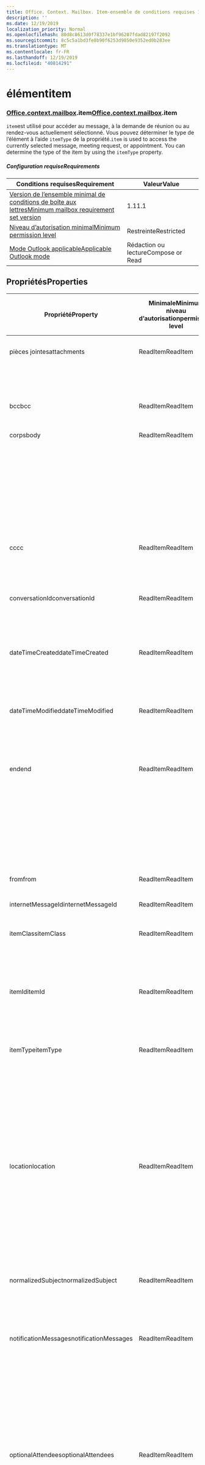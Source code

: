 ```yaml
---
title: Office. Context. Mailbox. Item-ensemble de conditions requises 1,4
description: ''
ms.date: 12/19/2019
localization_priority: Normal
ms.openlocfilehash: 80d8c8613d0f78337e1bf96207fdad82197f2092
ms.sourcegitcommit: 8c5c5a1bd3fe8b90f6253d9850e9352ed0b283ee
ms.translationtype: MT
ms.contentlocale: fr-FR
ms.lasthandoff: 12/19/2019
ms.locfileid: "40814291"
---
```

# <a name="item"></a><span data-ttu-id="8279c-102">élément</span><span class="sxs-lookup"><span data-stu-id="8279c-102">item</span></span>

### <a name="officeofficemdcontextofficecontextmdmailboxofficecontextmailboxmditem"></a><span data-ttu-id="8279c-103">[Office](office.md)[.context](office.context.md)[.mailbox](office.context.mailbox.md).item</span><span class="sxs-lookup"><span data-stu-id="8279c-103">[Office](office.md)[.context](office.context.md)[.mailbox](office.context.mailbox.md).item</span></span>

<span data-ttu-id="8279c-p101">`item`est utilisé pour accéder au message, à la demande de réunion ou au rendez-vous actuellement sélectionné. Vous pouvez déterminer le type de l’élément à l’aide `itemType` de la propriété.</span><span class="sxs-lookup"><span data-stu-id="8279c-p101">`item` is used to access the currently selected message, meeting request, or appointment. You can determine the type of the item by using the `itemType` property.</span></span>

##### <a name="requirements"></a><span data-ttu-id="8279c-106">Configuration requise</span><span class="sxs-lookup"><span data-stu-id="8279c-106">Requirements</span></span>

|<span data-ttu-id="8279c-107">Conditions requises</span><span class="sxs-lookup"><span data-stu-id="8279c-107">Requirement</span></span>|<span data-ttu-id="8279c-108">Valeur</span><span class="sxs-lookup"><span data-stu-id="8279c-108">Value</span></span>|
|---|---|
|[<span data-ttu-id="8279c-109">Version de l’ensemble minimal de conditions de boîte aux lettres</span><span class="sxs-lookup"><span data-stu-id="8279c-109">Minimum mailbox requirement set version</span></span>](../../requirement-sets/outlook-api-requirement-sets.md)|<span data-ttu-id="8279c-110">1.1</span><span class="sxs-lookup"><span data-stu-id="8279c-110">1.1</span></span>|
|[<span data-ttu-id="8279c-111">Niveau d’autorisation minimal</span><span class="sxs-lookup"><span data-stu-id="8279c-111">Minimum permission level</span></span>](/outlook/add-ins/understanding-outlook-add-in-permissions)|<span data-ttu-id="8279c-112">Restreinte</span><span class="sxs-lookup"><span data-stu-id="8279c-112">Restricted</span></span>|
|[<span data-ttu-id="8279c-113">Mode Outlook applicable</span><span class="sxs-lookup"><span data-stu-id="8279c-113">Applicable Outlook mode</span></span>](/outlook/add-ins/#extension-points)|<span data-ttu-id="8279c-114">Rédaction ou lecture</span><span class="sxs-lookup"><span data-stu-id="8279c-114">Compose or Read</span></span>|

## <a name="properties"></a><span data-ttu-id="8279c-115">Propriétés</span><span class="sxs-lookup"><span data-stu-id="8279c-115">Properties</span></span>

| <span data-ttu-id="8279c-116">Propriété</span><span class="sxs-lookup"><span data-stu-id="8279c-116">Property</span></span> | <span data-ttu-id="8279c-117">Minimale</span><span class="sxs-lookup"><span data-stu-id="8279c-117">Minimum</span></span><br><span data-ttu-id="8279c-118">niveau d’autorisation</span><span class="sxs-lookup"><span data-stu-id="8279c-118">permission level</span></span> | <span data-ttu-id="8279c-119">Détails par mode</span><span class="sxs-lookup"><span data-stu-id="8279c-119">Details by mode</span></span> | <span data-ttu-id="8279c-120">Type de retour</span><span class="sxs-lookup"><span data-stu-id="8279c-120">Return type</span></span> | <span data-ttu-id="8279c-121">Minimale</span><span class="sxs-lookup"><span data-stu-id="8279c-121">Minimum</span></span><br><span data-ttu-id="8279c-122">ensemble de conditions requises</span><span class="sxs-lookup"><span data-stu-id="8279c-122">requirement set</span></span> |
|---|---|---|---|:---:|
| <span data-ttu-id="8279c-123">pièces jointes</span><span class="sxs-lookup"><span data-stu-id="8279c-123">attachments</span></span> | <span data-ttu-id="8279c-124">ReadItem</span><span class="sxs-lookup"><span data-stu-id="8279c-124">ReadItem</span></span> | [<span data-ttu-id="8279c-125">Participant à un rendez-vous</span><span class="sxs-lookup"><span data-stu-id="8279c-125">Appointment Attendee</span></span>](/javascript/api/outlook/office.appointmentread?view=outlook-js-1.4#attachments) | <span data-ttu-id="8279c-126">Array.<[AttachmentDetails](/javascript/api/outlook/office.attachmentdetails)></span><span class="sxs-lookup"><span data-stu-id="8279c-126">Array.<[AttachmentDetails](/javascript/api/outlook/office.attachmentdetails)></span></span> | [<span data-ttu-id="8279c-127">1.1</span><span class="sxs-lookup"><span data-stu-id="8279c-127">1.1</span></span>](../requirement-set-1.1/outlook-requirement-set-1.1.md) |
| | | [<span data-ttu-id="8279c-128">Lecture de message</span><span class="sxs-lookup"><span data-stu-id="8279c-128">Message Read</span></span>](/javascript/api/outlook/office.messageread?view=outlook-js-1.4#attachments) | <span data-ttu-id="8279c-129">Array.<[AttachmentDetails](/javascript/api/outlook/office.attachmentdetails)></span><span class="sxs-lookup"><span data-stu-id="8279c-129">Array.<[AttachmentDetails](/javascript/api/outlook/office.attachmentdetails)></span></span> | [<span data-ttu-id="8279c-130">1.1</span><span class="sxs-lookup"><span data-stu-id="8279c-130">1.1</span></span>](../requirement-set-1.1/outlook-requirement-set-1.1.md) |
| <span data-ttu-id="8279c-131">bcc</span><span class="sxs-lookup"><span data-stu-id="8279c-131">bcc</span></span> | <span data-ttu-id="8279c-132">ReadItem</span><span class="sxs-lookup"><span data-stu-id="8279c-132">ReadItem</span></span> | [<span data-ttu-id="8279c-133">Composition de message</span><span class="sxs-lookup"><span data-stu-id="8279c-133">Message Compose</span></span>](/javascript/api/outlook/office.messagecompose?view=outlook-js-1.4#bcc) | [<span data-ttu-id="8279c-134">Destinataires</span><span class="sxs-lookup"><span data-stu-id="8279c-134">Recipients</span></span>](/javascript/api/outlook/office.recipients) | [<span data-ttu-id="8279c-135">1.1</span><span class="sxs-lookup"><span data-stu-id="8279c-135">1.1</span></span>](../requirement-set-1.1/outlook-requirement-set-1.1.md) |
| <span data-ttu-id="8279c-136">corps</span><span class="sxs-lookup"><span data-stu-id="8279c-136">body</span></span> | <span data-ttu-id="8279c-137">ReadItem</span><span class="sxs-lookup"><span data-stu-id="8279c-137">ReadItem</span></span> | [<span data-ttu-id="8279c-138">Organisateur de rendez-vous</span><span class="sxs-lookup"><span data-stu-id="8279c-138">Appointment Organizer</span></span>](/javascript/api/outlook/office.appointmentcompose?view=outlook-js-1.4#body) | [<span data-ttu-id="8279c-139">Body</span><span class="sxs-lookup"><span data-stu-id="8279c-139">Body</span></span>](/javascript/api/outlook/office.body) | [<span data-ttu-id="8279c-140">1.1</span><span class="sxs-lookup"><span data-stu-id="8279c-140">1.1</span></span>](../requirement-set-1.1/outlook-requirement-set-1.1.md) |
| | | [<span data-ttu-id="8279c-141">Participant à un rendez-vous</span><span class="sxs-lookup"><span data-stu-id="8279c-141">Appointment Attendee</span></span>](/javascript/api/outlook/office.appointmentread?view=outlook-js-1.4#body) | [<span data-ttu-id="8279c-142">Body</span><span class="sxs-lookup"><span data-stu-id="8279c-142">Body</span></span>](/javascript/api/outlook/office.body) | [<span data-ttu-id="8279c-143">1.1</span><span class="sxs-lookup"><span data-stu-id="8279c-143">1.1</span></span>](../requirement-set-1.1/outlook-requirement-set-1.1.md) |
| | | [<span data-ttu-id="8279c-144">Composition de message</span><span class="sxs-lookup"><span data-stu-id="8279c-144">Message Compose</span></span>](/javascript/api/outlook/office.messagecompose?view=outlook-js-1.4#body) | [<span data-ttu-id="8279c-145">Body</span><span class="sxs-lookup"><span data-stu-id="8279c-145">Body</span></span>](/javascript/api/outlook/office.body) | [<span data-ttu-id="8279c-146">1.1</span><span class="sxs-lookup"><span data-stu-id="8279c-146">1.1</span></span>](../requirement-set-1.1/outlook-requirement-set-1.1.md) |
| | | [<span data-ttu-id="8279c-147">Lecture de message</span><span class="sxs-lookup"><span data-stu-id="8279c-147">Message Read</span></span>](/javascript/api/outlook/office.messageread?view=outlook-js-1.4#body) | [<span data-ttu-id="8279c-148">Body</span><span class="sxs-lookup"><span data-stu-id="8279c-148">Body</span></span>](/javascript/api/outlook/office.body) | [<span data-ttu-id="8279c-149">1.1</span><span class="sxs-lookup"><span data-stu-id="8279c-149">1.1</span></span>](../requirement-set-1.1/outlook-requirement-set-1.1.md) |
| <span data-ttu-id="8279c-150">cc</span><span class="sxs-lookup"><span data-stu-id="8279c-150">cc</span></span> | <span data-ttu-id="8279c-151">ReadItem</span><span class="sxs-lookup"><span data-stu-id="8279c-151">ReadItem</span></span> | [<span data-ttu-id="8279c-152">Composition de message</span><span class="sxs-lookup"><span data-stu-id="8279c-152">Message Compose</span></span>](/javascript/api/outlook/office.messagecompose?view=outlook-js-1.4#cc) | [<span data-ttu-id="8279c-153">Destinataires</span><span class="sxs-lookup"><span data-stu-id="8279c-153">Recipients</span></span>](/javascript/api/outlook/office.recipients) | [<span data-ttu-id="8279c-154">1.1</span><span class="sxs-lookup"><span data-stu-id="8279c-154">1.1</span></span>](../requirement-set-1.1/outlook-requirement-set-1.1.md) |
| | | [<span data-ttu-id="8279c-155">Lecture de message</span><span class="sxs-lookup"><span data-stu-id="8279c-155">Message Read</span></span>](/javascript/api/outlook/office.messageread?view=outlook-js-1.4#cc) | <span data-ttu-id="8279c-156">Tableau. <[EmailAddressDetails](/javascript/api/outlook/office.emailaddressdetails)></span><span class="sxs-lookup"><span data-stu-id="8279c-156">Array.<[EmailAddressDetails](/javascript/api/outlook/office.emailaddressdetails)></span></span> | [<span data-ttu-id="8279c-157">1.1</span><span class="sxs-lookup"><span data-stu-id="8279c-157">1.1</span></span>](../requirement-set-1.1/outlook-requirement-set-1.1.md) |
| <span data-ttu-id="8279c-158">conversationId</span><span class="sxs-lookup"><span data-stu-id="8279c-158">conversationId</span></span> | <span data-ttu-id="8279c-159">ReadItem</span><span class="sxs-lookup"><span data-stu-id="8279c-159">ReadItem</span></span> | [<span data-ttu-id="8279c-160">Composition de message</span><span class="sxs-lookup"><span data-stu-id="8279c-160">Message Compose</span></span>](/javascript/api/outlook/office.messagecompose?view=outlook-js-1.4#conversationid) | <span data-ttu-id="8279c-161">String</span><span class="sxs-lookup"><span data-stu-id="8279c-161">String</span></span> | [<span data-ttu-id="8279c-162">1.1</span><span class="sxs-lookup"><span data-stu-id="8279c-162">1.1</span></span>](../requirement-set-1.1/outlook-requirement-set-1.1.md) |
| | | [<span data-ttu-id="8279c-163">Lecture de message</span><span class="sxs-lookup"><span data-stu-id="8279c-163">Message Read</span></span>](/javascript/api/outlook/office.messageread?view=outlook-js-1.4#conversationid) | <span data-ttu-id="8279c-164">String</span><span class="sxs-lookup"><span data-stu-id="8279c-164">String</span></span> | [<span data-ttu-id="8279c-165">1.1</span><span class="sxs-lookup"><span data-stu-id="8279c-165">1.1</span></span>](../requirement-set-1.1/outlook-requirement-set-1.1.md) |
| <span data-ttu-id="8279c-166">dateTimeCreated</span><span class="sxs-lookup"><span data-stu-id="8279c-166">dateTimeCreated</span></span> | <span data-ttu-id="8279c-167">ReadItem</span><span class="sxs-lookup"><span data-stu-id="8279c-167">ReadItem</span></span> | [<span data-ttu-id="8279c-168">Participant à un rendez-vous</span><span class="sxs-lookup"><span data-stu-id="8279c-168">Appointment Attendee</span></span>](/javascript/api/outlook/office.appointmentread?view=outlook-js-1.4#datetimecreated) | <span data-ttu-id="8279c-169">Date</span><span class="sxs-lookup"><span data-stu-id="8279c-169">Date</span></span> | [<span data-ttu-id="8279c-170">1.1</span><span class="sxs-lookup"><span data-stu-id="8279c-170">1.1</span></span>](../requirement-set-1.1/outlook-requirement-set-1.1.md) |
| | | [<span data-ttu-id="8279c-171">Lecture de message</span><span class="sxs-lookup"><span data-stu-id="8279c-171">Message Read</span></span>](/javascript/api/outlook/office.messageread?view=outlook-js-1.4#datetimecreated) | <span data-ttu-id="8279c-172">Date</span><span class="sxs-lookup"><span data-stu-id="8279c-172">Date</span></span> | [<span data-ttu-id="8279c-173">1.1</span><span class="sxs-lookup"><span data-stu-id="8279c-173">1.1</span></span>](../requirement-set-1.1/outlook-requirement-set-1.1.md) |
| <span data-ttu-id="8279c-174">dateTimeModified</span><span class="sxs-lookup"><span data-stu-id="8279c-174">dateTimeModified</span></span> | <span data-ttu-id="8279c-175">ReadItem</span><span class="sxs-lookup"><span data-stu-id="8279c-175">ReadItem</span></span> | [<span data-ttu-id="8279c-176">Participant à un rendez-vous</span><span class="sxs-lookup"><span data-stu-id="8279c-176">Appointment Attendee</span></span>](/javascript/api/outlook/office.appointmentread?view=outlook-js-1.4#datetimemodified) | <span data-ttu-id="8279c-177">Date</span><span class="sxs-lookup"><span data-stu-id="8279c-177">Date</span></span> | [<span data-ttu-id="8279c-178">1.1</span><span class="sxs-lookup"><span data-stu-id="8279c-178">1.1</span></span>](../requirement-set-1.1/outlook-requirement-set-1.1.md) |
| | | [<span data-ttu-id="8279c-179">Lecture de message</span><span class="sxs-lookup"><span data-stu-id="8279c-179">Message Read</span></span>](/javascript/api/outlook/office.messageread?view=outlook-js-1.4#datetimemodified) | <span data-ttu-id="8279c-180">Date</span><span class="sxs-lookup"><span data-stu-id="8279c-180">Date</span></span> | [<span data-ttu-id="8279c-181">1.1</span><span class="sxs-lookup"><span data-stu-id="8279c-181">1.1</span></span>](../requirement-set-1.1/outlook-requirement-set-1.1.md) |
| <span data-ttu-id="8279c-182">end</span><span class="sxs-lookup"><span data-stu-id="8279c-182">end</span></span> | <span data-ttu-id="8279c-183">ReadItem</span><span class="sxs-lookup"><span data-stu-id="8279c-183">ReadItem</span></span> | [<span data-ttu-id="8279c-184">Organisateur de rendez-vous</span><span class="sxs-lookup"><span data-stu-id="8279c-184">Appointment Organizer</span></span>](/javascript/api/outlook/office.appointmentcompose?view=outlook-js-1.4#end) | [<span data-ttu-id="8279c-185">Time</span><span class="sxs-lookup"><span data-stu-id="8279c-185">Time</span></span>](/javascript/api/outlook/office.time) | [<span data-ttu-id="8279c-186">1.1</span><span class="sxs-lookup"><span data-stu-id="8279c-186">1.1</span></span>](../requirement-set-1.1/outlook-requirement-set-1.1.md) |
| | | [<span data-ttu-id="8279c-187">Participant à un rendez-vous</span><span class="sxs-lookup"><span data-stu-id="8279c-187">Appointment Attendee</span></span>](/javascript/api/outlook/office.appointmentread?view=outlook-js-1.4#end) | <span data-ttu-id="8279c-188">Date</span><span class="sxs-lookup"><span data-stu-id="8279c-188">Date</span></span> | [<span data-ttu-id="8279c-189">1.1</span><span class="sxs-lookup"><span data-stu-id="8279c-189">1.1</span></span>](../requirement-set-1.1/outlook-requirement-set-1.1.md) |
| | | [<span data-ttu-id="8279c-190">Lecture de message</span><span class="sxs-lookup"><span data-stu-id="8279c-190">Message Read</span></span>](/javascript/api/outlook/office.messageread?view=outlook-js-1.4#end)<br><span data-ttu-id="8279c-191">(Demande de réunion)</span><span class="sxs-lookup"><span data-stu-id="8279c-191">(Meeting Request)</span></span> | <span data-ttu-id="8279c-192">Date</span><span class="sxs-lookup"><span data-stu-id="8279c-192">Date</span></span> | [<span data-ttu-id="8279c-193">1.1</span><span class="sxs-lookup"><span data-stu-id="8279c-193">1.1</span></span>](../requirement-set-1.1/outlook-requirement-set-1.1.md) |
| <span data-ttu-id="8279c-194">from</span><span class="sxs-lookup"><span data-stu-id="8279c-194">from</span></span> | <span data-ttu-id="8279c-195">ReadItem</span><span class="sxs-lookup"><span data-stu-id="8279c-195">ReadItem</span></span> | [<span data-ttu-id="8279c-196">Lecture de message</span><span class="sxs-lookup"><span data-stu-id="8279c-196">Message Read</span></span>](/javascript/api/outlook/office.messageread?view=outlook-js-1.4#from) | [<span data-ttu-id="8279c-197">EmailAddressDetails</span><span class="sxs-lookup"><span data-stu-id="8279c-197">EmailAddressDetails</span></span>](/javascript/api/outlook/office.emailaddressdetails) | [<span data-ttu-id="8279c-198">1.1</span><span class="sxs-lookup"><span data-stu-id="8279c-198">1.1</span></span>](../requirement-set-1.1/outlook-requirement-set-1.1.md) |
| <span data-ttu-id="8279c-199">internetMessageId</span><span class="sxs-lookup"><span data-stu-id="8279c-199">internetMessageId</span></span> | <span data-ttu-id="8279c-200">ReadItem</span><span class="sxs-lookup"><span data-stu-id="8279c-200">ReadItem</span></span> | [<span data-ttu-id="8279c-201">Lecture de message</span><span class="sxs-lookup"><span data-stu-id="8279c-201">Message Read</span></span>](/javascript/api/outlook/office.messageread?view=outlook-js-1.4#internetmessageid) | <span data-ttu-id="8279c-202">String</span><span class="sxs-lookup"><span data-stu-id="8279c-202">String</span></span> | [<span data-ttu-id="8279c-203">1.1</span><span class="sxs-lookup"><span data-stu-id="8279c-203">1.1</span></span>](../requirement-set-1.1/outlook-requirement-set-1.1.md) |
| <span data-ttu-id="8279c-204">itemClass</span><span class="sxs-lookup"><span data-stu-id="8279c-204">itemClass</span></span> | <span data-ttu-id="8279c-205">ReadItem</span><span class="sxs-lookup"><span data-stu-id="8279c-205">ReadItem</span></span> | [<span data-ttu-id="8279c-206">Participant à un rendez-vous</span><span class="sxs-lookup"><span data-stu-id="8279c-206">Appointment Attendee</span></span>](/javascript/api/outlook/office.appointmentread?view=outlook-js-1.4#itemclass) | <span data-ttu-id="8279c-207">String</span><span class="sxs-lookup"><span data-stu-id="8279c-207">String</span></span> | [<span data-ttu-id="8279c-208">1.1</span><span class="sxs-lookup"><span data-stu-id="8279c-208">1.1</span></span>](../requirement-set-1.1/outlook-requirement-set-1.1.md) |
| | | [<span data-ttu-id="8279c-209">Lecture de message</span><span class="sxs-lookup"><span data-stu-id="8279c-209">Message Read</span></span>](/javascript/api/outlook/office.messageread?view=outlook-js-1.4#itemclass) | <span data-ttu-id="8279c-210">String</span><span class="sxs-lookup"><span data-stu-id="8279c-210">String</span></span> | [<span data-ttu-id="8279c-211">1.1</span><span class="sxs-lookup"><span data-stu-id="8279c-211">1.1</span></span>](../requirement-set-1.1/outlook-requirement-set-1.1.md) |
| <span data-ttu-id="8279c-212">itemId</span><span class="sxs-lookup"><span data-stu-id="8279c-212">itemId</span></span> | <span data-ttu-id="8279c-213">ReadItem</span><span class="sxs-lookup"><span data-stu-id="8279c-213">ReadItem</span></span> | [<span data-ttu-id="8279c-214">Participant à un rendez-vous</span><span class="sxs-lookup"><span data-stu-id="8279c-214">Appointment Attendee</span></span>](/javascript/api/outlook/office.appointmentread?view=outlook-js-1.4#itemid) | <span data-ttu-id="8279c-215">String</span><span class="sxs-lookup"><span data-stu-id="8279c-215">String</span></span> | [<span data-ttu-id="8279c-216">1.1</span><span class="sxs-lookup"><span data-stu-id="8279c-216">1.1</span></span>](../requirement-set-1.1/outlook-requirement-set-1.1.md) |
| | | [<span data-ttu-id="8279c-217">Lecture de message</span><span class="sxs-lookup"><span data-stu-id="8279c-217">Message Read</span></span>](/javascript/api/outlook/office.messageread?view=outlook-js-1.4#itemid) | <span data-ttu-id="8279c-218">String</span><span class="sxs-lookup"><span data-stu-id="8279c-218">String</span></span> | [<span data-ttu-id="8279c-219">1.1</span><span class="sxs-lookup"><span data-stu-id="8279c-219">1.1</span></span>](../requirement-set-1.1/outlook-requirement-set-1.1.md) |
| <span data-ttu-id="8279c-220">itemType</span><span class="sxs-lookup"><span data-stu-id="8279c-220">itemType</span></span> | <span data-ttu-id="8279c-221">ReadItem</span><span class="sxs-lookup"><span data-stu-id="8279c-221">ReadItem</span></span> | [<span data-ttu-id="8279c-222">Organisateur de rendez-vous</span><span class="sxs-lookup"><span data-stu-id="8279c-222">Appointment Organizer</span></span>](/javascript/api/outlook/office.appointmentcompose?view=outlook-js-1.4#itemtype) | [<span data-ttu-id="8279c-223">MailboxEnums. ItemType</span><span class="sxs-lookup"><span data-stu-id="8279c-223">MailboxEnums.ItemType</span></span>](/javascript/api/outlook/office.mailboxenums.itemtype) | [<span data-ttu-id="8279c-224">1.1</span><span class="sxs-lookup"><span data-stu-id="8279c-224">1.1</span></span>](../requirement-set-1.1/outlook-requirement-set-1.1.md) |
| | | [<span data-ttu-id="8279c-225">Participant à un rendez-vous</span><span class="sxs-lookup"><span data-stu-id="8279c-225">Appointment Attendee</span></span>](/javascript/api/outlook/office.appointmentread?view=outlook-js-1.4#itemtype) | [<span data-ttu-id="8279c-226">MailboxEnums. ItemType</span><span class="sxs-lookup"><span data-stu-id="8279c-226">MailboxEnums.ItemType</span></span>](/javascript/api/outlook/office.mailboxenums.itemtype) | [<span data-ttu-id="8279c-227">1.1</span><span class="sxs-lookup"><span data-stu-id="8279c-227">1.1</span></span>](../requirement-set-1.1/outlook-requirement-set-1.1.md) |
| | | [<span data-ttu-id="8279c-228">Composition de message</span><span class="sxs-lookup"><span data-stu-id="8279c-228">Message Compose</span></span>](/javascript/api/outlook/office.messagecompose?view=outlook-js-1.4#itemtype) | [<span data-ttu-id="8279c-229">MailboxEnums. ItemType</span><span class="sxs-lookup"><span data-stu-id="8279c-229">MailboxEnums.ItemType</span></span>](/javascript/api/outlook/office.mailboxenums.itemtype) | [<span data-ttu-id="8279c-230">1.1</span><span class="sxs-lookup"><span data-stu-id="8279c-230">1.1</span></span>](../requirement-set-1.1/outlook-requirement-set-1.1.md) |
| | | [<span data-ttu-id="8279c-231">Lecture de message</span><span class="sxs-lookup"><span data-stu-id="8279c-231">Message Read</span></span>](/javascript/api/outlook/office.messageread?view=outlook-js-1.4#itemtype) | [<span data-ttu-id="8279c-232">MailboxEnums. ItemType</span><span class="sxs-lookup"><span data-stu-id="8279c-232">MailboxEnums.ItemType</span></span>](/javascript/api/outlook/office.mailboxenums.itemtype) | [<span data-ttu-id="8279c-233">1.1</span><span class="sxs-lookup"><span data-stu-id="8279c-233">1.1</span></span>](../requirement-set-1.1/outlook-requirement-set-1.1.md) |
| <span data-ttu-id="8279c-234">location</span><span class="sxs-lookup"><span data-stu-id="8279c-234">location</span></span> | <span data-ttu-id="8279c-235">ReadItem</span><span class="sxs-lookup"><span data-stu-id="8279c-235">ReadItem</span></span> | [<span data-ttu-id="8279c-236">Organisateur de rendez-vous</span><span class="sxs-lookup"><span data-stu-id="8279c-236">Appointment Organizer</span></span>](/javascript/api/outlook/office.appointmentcompose?view=outlook-js-1.4#location) | [<span data-ttu-id="8279c-237">Location</span><span class="sxs-lookup"><span data-stu-id="8279c-237">Location</span></span>](/javascript/api/outlook/office.location) | [<span data-ttu-id="8279c-238">1.1</span><span class="sxs-lookup"><span data-stu-id="8279c-238">1.1</span></span>](../requirement-set-1.1/outlook-requirement-set-1.1.md) |
| | | [<span data-ttu-id="8279c-239">Participant à un rendez-vous</span><span class="sxs-lookup"><span data-stu-id="8279c-239">Appointment Attendee</span></span>](/javascript/api/outlook/office.appointmentread?view=outlook-js-1.4#location) | <span data-ttu-id="8279c-240">String</span><span class="sxs-lookup"><span data-stu-id="8279c-240">String</span></span> | [<span data-ttu-id="8279c-241">1.1</span><span class="sxs-lookup"><span data-stu-id="8279c-241">1.1</span></span>](../requirement-set-1.1/outlook-requirement-set-1.1.md) |
| | | [<span data-ttu-id="8279c-242">Lecture de message</span><span class="sxs-lookup"><span data-stu-id="8279c-242">Message Read</span></span>](/javascript/api/outlook/office.messageread?view=outlook-js-1.4#location)<br><span data-ttu-id="8279c-243">(Demande de réunion)</span><span class="sxs-lookup"><span data-stu-id="8279c-243">(Meeting Request)</span></span> | <span data-ttu-id="8279c-244">String</span><span class="sxs-lookup"><span data-stu-id="8279c-244">String</span></span> | [<span data-ttu-id="8279c-245">1.1</span><span class="sxs-lookup"><span data-stu-id="8279c-245">1.1</span></span>](../requirement-set-1.1/outlook-requirement-set-1.1.md) |
| <span data-ttu-id="8279c-246">normalizedSubject</span><span class="sxs-lookup"><span data-stu-id="8279c-246">normalizedSubject</span></span> | <span data-ttu-id="8279c-247">ReadItem</span><span class="sxs-lookup"><span data-stu-id="8279c-247">ReadItem</span></span> | [<span data-ttu-id="8279c-248">Participant à un rendez-vous</span><span class="sxs-lookup"><span data-stu-id="8279c-248">Appointment Attendee</span></span>](/javascript/api/outlook/office.appointmentread?view=outlook-js-1.4#normalizedsubject) | <span data-ttu-id="8279c-249">String</span><span class="sxs-lookup"><span data-stu-id="8279c-249">String</span></span> | [<span data-ttu-id="8279c-250">1.1</span><span class="sxs-lookup"><span data-stu-id="8279c-250">1.1</span></span>](../requirement-set-1.1/outlook-requirement-set-1.1.md) |
| | | [<span data-ttu-id="8279c-251">Lecture de message</span><span class="sxs-lookup"><span data-stu-id="8279c-251">Message Read</span></span>](/javascript/api/outlook/office.messageread?view=outlook-js-1.4#normalizedsubject) | <span data-ttu-id="8279c-252">String</span><span class="sxs-lookup"><span data-stu-id="8279c-252">String</span></span> | [<span data-ttu-id="8279c-253">1.1</span><span class="sxs-lookup"><span data-stu-id="8279c-253">1.1</span></span>](../requirement-set-1.1/outlook-requirement-set-1.1.md) |
| <span data-ttu-id="8279c-254">notificationMessages</span><span class="sxs-lookup"><span data-stu-id="8279c-254">notificationMessages</span></span> | <span data-ttu-id="8279c-255">ReadItem</span><span class="sxs-lookup"><span data-stu-id="8279c-255">ReadItem</span></span> | [<span data-ttu-id="8279c-256">Organisateur de rendez-vous</span><span class="sxs-lookup"><span data-stu-id="8279c-256">Appointment Organizer</span></span>](/javascript/api/outlook/office.appointmentcompose?view=outlook-js-1.4#notificationmessages) | [<span data-ttu-id="8279c-257">NotificationMessages</span><span class="sxs-lookup"><span data-stu-id="8279c-257">NotificationMessages</span></span>](/javascript/api/outlook/office.notificationmessages) | [<span data-ttu-id="8279c-258">1.3</span><span class="sxs-lookup"><span data-stu-id="8279c-258">1.3</span></span>](../requirement-set-1.3/outlook-requirement-set-1.3.md) |
| | | [<span data-ttu-id="8279c-259">Participant à un rendez-vous</span><span class="sxs-lookup"><span data-stu-id="8279c-259">Appointment Attendee</span></span>](/javascript/api/outlook/office.appointmentread?view=outlook-js-1.4#notificationmessages) | [<span data-ttu-id="8279c-260">NotificationMessages</span><span class="sxs-lookup"><span data-stu-id="8279c-260">NotificationMessages</span></span>](/javascript/api/outlook/office.notificationmessages) | [<span data-ttu-id="8279c-261">1.3</span><span class="sxs-lookup"><span data-stu-id="8279c-261">1.3</span></span>](../requirement-set-1.3/outlook-requirement-set-1.3.md) |
| | | [<span data-ttu-id="8279c-262">Composition de message</span><span class="sxs-lookup"><span data-stu-id="8279c-262">Message Compose</span></span>](/javascript/api/outlook/office.messagecompose?view=outlook-js-1.4#notificationmessages) | [<span data-ttu-id="8279c-263">NotificationMessages</span><span class="sxs-lookup"><span data-stu-id="8279c-263">NotificationMessages</span></span>](/javascript/api/outlook/office.notificationmessages) | [<span data-ttu-id="8279c-264">1.3</span><span class="sxs-lookup"><span data-stu-id="8279c-264">1.3</span></span>](../requirement-set-1.3/outlook-requirement-set-1.3.md) |
| | | [<span data-ttu-id="8279c-265">Lecture de message</span><span class="sxs-lookup"><span data-stu-id="8279c-265">Message Read</span></span>](/javascript/api/outlook/office.messageread?view=outlook-js-1.4#notificationmessages) | [<span data-ttu-id="8279c-266">NotificationMessages</span><span class="sxs-lookup"><span data-stu-id="8279c-266">NotificationMessages</span></span>](/javascript/api/outlook/office.notificationmessages) | [<span data-ttu-id="8279c-267">1.3</span><span class="sxs-lookup"><span data-stu-id="8279c-267">1.3</span></span>](../requirement-set-1.3/outlook-requirement-set-1.3.md) |
| <span data-ttu-id="8279c-268">optionalAttendees</span><span class="sxs-lookup"><span data-stu-id="8279c-268">optionalAttendees</span></span> | <span data-ttu-id="8279c-269">ReadItem</span><span class="sxs-lookup"><span data-stu-id="8279c-269">ReadItem</span></span> | [<span data-ttu-id="8279c-270">Organisateur de rendez-vous</span><span class="sxs-lookup"><span data-stu-id="8279c-270">Appointment Organizer</span></span>](/javascript/api/outlook/office.appointmentcompose?view=outlook-js-1.4#optionalattendees) | [<span data-ttu-id="8279c-271">Destinataires</span><span class="sxs-lookup"><span data-stu-id="8279c-271">Recipients</span></span>](/javascript/api/outlook/office.recipients) | [<span data-ttu-id="8279c-272">1.1</span><span class="sxs-lookup"><span data-stu-id="8279c-272">1.1</span></span>](../requirement-set-1.1/outlook-requirement-set-1.1.md) |
| | | [<span data-ttu-id="8279c-273">Participant à un rendez-vous</span><span class="sxs-lookup"><span data-stu-id="8279c-273">Appointment Attendee</span></span>](/javascript/api/outlook/office.appointmentread?view=outlook-js-1.4#optionalattendees) | <span data-ttu-id="8279c-274">Tableau. <[EmailAddressDetails](/javascript/api/outlook/office.emailaddressdetails)></span><span class="sxs-lookup"><span data-stu-id="8279c-274">Array.<[EmailAddressDetails](/javascript/api/outlook/office.emailaddressdetails)></span></span> | [<span data-ttu-id="8279c-275">1.1</span><span class="sxs-lookup"><span data-stu-id="8279c-275">1.1</span></span>](../requirement-set-1.1/outlook-requirement-set-1.1.md) |
| <span data-ttu-id="8279c-276">organizer</span><span class="sxs-lookup"><span data-stu-id="8279c-276">organizer</span></span> | <span data-ttu-id="8279c-277">ReadItem</span><span class="sxs-lookup"><span data-stu-id="8279c-277">ReadItem</span></span> | [<span data-ttu-id="8279c-278">Participant à un rendez-vous</span><span class="sxs-lookup"><span data-stu-id="8279c-278">Appointment Attendee</span></span>](/javascript/api/outlook/office.appointmentread?view=outlook-js-1.4#organizer) | [<span data-ttu-id="8279c-279">EmailAddressDetails</span><span class="sxs-lookup"><span data-stu-id="8279c-279">EmailAddressDetails</span></span>](/javascript/api/outlook/office.emailaddressdetails) | [<span data-ttu-id="8279c-280">1.1</span><span class="sxs-lookup"><span data-stu-id="8279c-280">1.1</span></span>](../requirement-set-1.1/outlook-requirement-set-1.1.md) |
| <span data-ttu-id="8279c-281">requiredAttendees</span><span class="sxs-lookup"><span data-stu-id="8279c-281">requiredAttendees</span></span> | <span data-ttu-id="8279c-282">ReadItem</span><span class="sxs-lookup"><span data-stu-id="8279c-282">ReadItem</span></span> | [<span data-ttu-id="8279c-283">Organisateur de rendez-vous</span><span class="sxs-lookup"><span data-stu-id="8279c-283">Appointment Organizer</span></span>](/javascript/api/outlook/office.appointmentcompose?view=outlook-js-1.4#requiredattendees) | [<span data-ttu-id="8279c-284">Destinataires</span><span class="sxs-lookup"><span data-stu-id="8279c-284">Recipients</span></span>](/javascript/api/outlook/office.recipients) | [<span data-ttu-id="8279c-285">1.1</span><span class="sxs-lookup"><span data-stu-id="8279c-285">1.1</span></span>](../requirement-set-1.1/outlook-requirement-set-1.1.md) |
| | | [<span data-ttu-id="8279c-286">Participant à un rendez-vous</span><span class="sxs-lookup"><span data-stu-id="8279c-286">Appointment Attendee</span></span>](/javascript/api/outlook/office.appointmentread?view=outlook-js-1.4#requiredattendees) | <span data-ttu-id="8279c-287">Tableau. <[EmailAddressDetails](/javascript/api/outlook/office.emailaddressdetails)></span><span class="sxs-lookup"><span data-stu-id="8279c-287">Array.<[EmailAddressDetails](/javascript/api/outlook/office.emailaddressdetails)></span></span> | [<span data-ttu-id="8279c-288">1.1</span><span class="sxs-lookup"><span data-stu-id="8279c-288">1.1</span></span>](../requirement-set-1.1/outlook-requirement-set-1.1.md) |
| <span data-ttu-id="8279c-289">sender</span><span class="sxs-lookup"><span data-stu-id="8279c-289">sender</span></span> | <span data-ttu-id="8279c-290">ReadItem</span><span class="sxs-lookup"><span data-stu-id="8279c-290">ReadItem</span></span> | [<span data-ttu-id="8279c-291">Lecture de message</span><span class="sxs-lookup"><span data-stu-id="8279c-291">Message Read</span></span>](/javascript/api/outlook/office.messageread?view=outlook-js-1.4#sender) | [<span data-ttu-id="8279c-292">EmailAddressDetails</span><span class="sxs-lookup"><span data-stu-id="8279c-292">EmailAddressDetails</span></span>](/javascript/api/outlook/office.emailaddressdetails) | [<span data-ttu-id="8279c-293">1.1</span><span class="sxs-lookup"><span data-stu-id="8279c-293">1.1</span></span>](../requirement-set-1.1/outlook-requirement-set-1.1.md) |
| <span data-ttu-id="8279c-294">start</span><span class="sxs-lookup"><span data-stu-id="8279c-294">start</span></span> | <span data-ttu-id="8279c-295">ReadItem</span><span class="sxs-lookup"><span data-stu-id="8279c-295">ReadItem</span></span> | [<span data-ttu-id="8279c-296">Organisateur de rendez-vous</span><span class="sxs-lookup"><span data-stu-id="8279c-296">Appointment Organizer</span></span>](/javascript/api/outlook/office.appointmentcompose?view=outlook-js-1.4#start) | [<span data-ttu-id="8279c-297">Time</span><span class="sxs-lookup"><span data-stu-id="8279c-297">Time</span></span>](/javascript/api/outlook/office.time) | [<span data-ttu-id="8279c-298">1.1</span><span class="sxs-lookup"><span data-stu-id="8279c-298">1.1</span></span>](../requirement-set-1.1/outlook-requirement-set-1.1.md) |
| | | [<span data-ttu-id="8279c-299">Participant à un rendez-vous</span><span class="sxs-lookup"><span data-stu-id="8279c-299">Appointment Attendee</span></span>](/javascript/api/outlook/office.appointmentread?view=outlook-js-1.4#start) | <span data-ttu-id="8279c-300">Date</span><span class="sxs-lookup"><span data-stu-id="8279c-300">Date</span></span> | [<span data-ttu-id="8279c-301">1.1</span><span class="sxs-lookup"><span data-stu-id="8279c-301">1.1</span></span>](../requirement-set-1.1/outlook-requirement-set-1.1.md) |
| | | [<span data-ttu-id="8279c-302">Lecture de message</span><span class="sxs-lookup"><span data-stu-id="8279c-302">Message Read</span></span>](/javascript/api/outlook/office.messageread?view=outlook-js-1.4#start)<br><span data-ttu-id="8279c-303">(Demande de réunion)</span><span class="sxs-lookup"><span data-stu-id="8279c-303">(Meeting Request)</span></span> | <span data-ttu-id="8279c-304">Date</span><span class="sxs-lookup"><span data-stu-id="8279c-304">Date</span></span> | [<span data-ttu-id="8279c-305">1.1</span><span class="sxs-lookup"><span data-stu-id="8279c-305">1.1</span></span>](../requirement-set-1.1/outlook-requirement-set-1.1.md) |
| <span data-ttu-id="8279c-306">subject</span><span class="sxs-lookup"><span data-stu-id="8279c-306">subject</span></span> | <span data-ttu-id="8279c-307">ReadItem</span><span class="sxs-lookup"><span data-stu-id="8279c-307">ReadItem</span></span> | [<span data-ttu-id="8279c-308">Organisateur de rendez-vous</span><span class="sxs-lookup"><span data-stu-id="8279c-308">Appointment Organizer</span></span>](/javascript/api/outlook/office.appointmentcompose?view=outlook-js-1.4#subject) | [<span data-ttu-id="8279c-309">Subject</span><span class="sxs-lookup"><span data-stu-id="8279c-309">Subject</span></span>](/javascript/api/outlook/office.subject) | [<span data-ttu-id="8279c-310">1.1</span><span class="sxs-lookup"><span data-stu-id="8279c-310">1.1</span></span>](../requirement-set-1.1/outlook-requirement-set-1.1.md) |
| | | [<span data-ttu-id="8279c-311">Participant à un rendez-vous</span><span class="sxs-lookup"><span data-stu-id="8279c-311">Appointment Attendee</span></span>](/javascript/api/outlook/office.appointmentread?view=outlook-js-1.4#subject) | <span data-ttu-id="8279c-312">String</span><span class="sxs-lookup"><span data-stu-id="8279c-312">String</span></span> | [<span data-ttu-id="8279c-313">1.1</span><span class="sxs-lookup"><span data-stu-id="8279c-313">1.1</span></span>](../requirement-set-1.1/outlook-requirement-set-1.1.md) |
| | | [<span data-ttu-id="8279c-314">Composition de message</span><span class="sxs-lookup"><span data-stu-id="8279c-314">Message Compose</span></span>](/javascript/api/outlook/office.messagecompose?view=outlook-js-1.4#subject) | [<span data-ttu-id="8279c-315">Subject</span><span class="sxs-lookup"><span data-stu-id="8279c-315">Subject</span></span>](/javascript/api/outlook/office.subject) | [<span data-ttu-id="8279c-316">1.1</span><span class="sxs-lookup"><span data-stu-id="8279c-316">1.1</span></span>](../requirement-set-1.1/outlook-requirement-set-1.1.md) |
| | | [<span data-ttu-id="8279c-317">Lecture de message</span><span class="sxs-lookup"><span data-stu-id="8279c-317">Message Read</span></span>](/javascript/api/outlook/office.messageread?view=outlook-js-1.4#subject) | <span data-ttu-id="8279c-318">String</span><span class="sxs-lookup"><span data-stu-id="8279c-318">String</span></span> | [<span data-ttu-id="8279c-319">1.1</span><span class="sxs-lookup"><span data-stu-id="8279c-319">1.1</span></span>](../requirement-set-1.1/outlook-requirement-set-1.1.md) |
| <span data-ttu-id="8279c-320">à</span><span class="sxs-lookup"><span data-stu-id="8279c-320">to</span></span> | <span data-ttu-id="8279c-321">ReadItem</span><span class="sxs-lookup"><span data-stu-id="8279c-321">ReadItem</span></span> | [<span data-ttu-id="8279c-322">Composition de message</span><span class="sxs-lookup"><span data-stu-id="8279c-322">Message Compose</span></span>](/javascript/api/outlook/office.messagecompose?view=outlook-js-1.4#to) | [<span data-ttu-id="8279c-323">Destinataires</span><span class="sxs-lookup"><span data-stu-id="8279c-323">Recipients</span></span>](/javascript/api/outlook/office.recipients) | [<span data-ttu-id="8279c-324">1.1</span><span class="sxs-lookup"><span data-stu-id="8279c-324">1.1</span></span>](../requirement-set-1.1/outlook-requirement-set-1.1.md) |
| | | [<span data-ttu-id="8279c-325">Lecture de message</span><span class="sxs-lookup"><span data-stu-id="8279c-325">Message Read</span></span>](/javascript/api/outlook/office.messageread?view=outlook-js-1.4#to) | <span data-ttu-id="8279c-326">Tableau. <[EmailAddressDetails](/javascript/api/outlook/office.emailaddressdetails)></span><span class="sxs-lookup"><span data-stu-id="8279c-326">Array.<[EmailAddressDetails](/javascript/api/outlook/office.emailaddressdetails)></span></span> | [<span data-ttu-id="8279c-327">1.1</span><span class="sxs-lookup"><span data-stu-id="8279c-327">1.1</span></span>](../requirement-set-1.1/outlook-requirement-set-1.1.md) |

## <a name="methods"></a><span data-ttu-id="8279c-328">Méthodes</span><span class="sxs-lookup"><span data-stu-id="8279c-328">Methods</span></span>

| <span data-ttu-id="8279c-329">Méthode</span><span class="sxs-lookup"><span data-stu-id="8279c-329">Method</span></span> | <span data-ttu-id="8279c-330">Minimale</span><span class="sxs-lookup"><span data-stu-id="8279c-330">Minimum</span></span><br><span data-ttu-id="8279c-331">niveau d’autorisation</span><span class="sxs-lookup"><span data-stu-id="8279c-331">permission level</span></span> | <span data-ttu-id="8279c-332">Détails par mode</span><span class="sxs-lookup"><span data-stu-id="8279c-332">Details by mode</span></span> | <span data-ttu-id="8279c-333">Minimale</span><span class="sxs-lookup"><span data-stu-id="8279c-333">Minimum</span></span><br><span data-ttu-id="8279c-334">ensemble de conditions requises</span><span class="sxs-lookup"><span data-stu-id="8279c-334">requirement set</span></span> |
|---|---|---|:---:|
| <span data-ttu-id="8279c-335">addFileAttachmentAsync</span><span class="sxs-lookup"><span data-stu-id="8279c-335">addFileAttachmentAsync</span></span> | <span data-ttu-id="8279c-336">ReadWriteItem</span><span class="sxs-lookup"><span data-stu-id="8279c-336">ReadWriteItem</span></span> | [<span data-ttu-id="8279c-337">Organisateur de rendez-vous</span><span class="sxs-lookup"><span data-stu-id="8279c-337">Appointment Organizer</span></span>](/javascript/api/outlook/office.appointmentcompose?view=outlook-js-1.4#addfileattachmentasync-uri--attachmentname--options--callback-) | [<span data-ttu-id="8279c-338">1.1</span><span class="sxs-lookup"><span data-stu-id="8279c-338">1.1</span></span>](../requirement-set-1.1/outlook-requirement-set-1.1.md) |
| | | [<span data-ttu-id="8279c-339">Composition de message</span><span class="sxs-lookup"><span data-stu-id="8279c-339">Message Compose</span></span>](/javascript/api/outlook/office.messagecompose?view=outlook-js-1.4#addfileattachmentasync-uri--attachmentname--options--callback-) | [<span data-ttu-id="8279c-340">1.1</span><span class="sxs-lookup"><span data-stu-id="8279c-340">1.1</span></span>](../requirement-set-1.1/outlook-requirement-set-1.1.md) |
| <span data-ttu-id="8279c-341">addItemAttachmentAsync</span><span class="sxs-lookup"><span data-stu-id="8279c-341">addItemAttachmentAsync</span></span> | <span data-ttu-id="8279c-342">ReadWriteItem</span><span class="sxs-lookup"><span data-stu-id="8279c-342">ReadWriteItem</span></span> | [<span data-ttu-id="8279c-343">Organisateur de rendez-vous</span><span class="sxs-lookup"><span data-stu-id="8279c-343">Appointment Organizer</span></span>](/javascript/api/outlook/office.appointmentcompose?view=outlook-js-1.4#additemattachmentasync-itemid--attachmentname--options--callback-) | [<span data-ttu-id="8279c-344">1.1</span><span class="sxs-lookup"><span data-stu-id="8279c-344">1.1</span></span>](../requirement-set-1.1/outlook-requirement-set-1.1.md) |
| | | [<span data-ttu-id="8279c-345">Composition de message</span><span class="sxs-lookup"><span data-stu-id="8279c-345">Message Compose</span></span>](/javascript/api/outlook/office.messagecompose?view=outlook-js-1.4#additemattachmentasync-itemid--attachmentname--options--callback-) | [<span data-ttu-id="8279c-346">1.1</span><span class="sxs-lookup"><span data-stu-id="8279c-346">1.1</span></span>](../requirement-set-1.1/outlook-requirement-set-1.1.md) |
| <span data-ttu-id="8279c-347">fermer</span><span class="sxs-lookup"><span data-stu-id="8279c-347">close</span></span> | <span data-ttu-id="8279c-348">Restreinte</span><span class="sxs-lookup"><span data-stu-id="8279c-348">Restricted</span></span> | [<span data-ttu-id="8279c-349">Organisateur de rendez-vous</span><span class="sxs-lookup"><span data-stu-id="8279c-349">Appointment Organizer</span></span>](/javascript/api/outlook/office.appointmentcompose?view=outlook-js-1.4#close--) | [<span data-ttu-id="8279c-350">1.3</span><span class="sxs-lookup"><span data-stu-id="8279c-350">1.3</span></span>](../requirement-set-1.3/outlook-requirement-set-1.3.md) |
| | | [<span data-ttu-id="8279c-351">Composition de message</span><span class="sxs-lookup"><span data-stu-id="8279c-351">Message Compose</span></span>](/javascript/api/outlook/office.messagecompose?view=outlook-js-1.4#close--) | [<span data-ttu-id="8279c-352">1.3</span><span class="sxs-lookup"><span data-stu-id="8279c-352">1.3</span></span>](../requirement-set-1.3/outlook-requirement-set-1.3.md) |
| <span data-ttu-id="8279c-353">displayReplyAllForm</span><span class="sxs-lookup"><span data-stu-id="8279c-353">displayReplyAllForm</span></span> | <span data-ttu-id="8279c-354">ReadItem</span><span class="sxs-lookup"><span data-stu-id="8279c-354">ReadItem</span></span> | [<span data-ttu-id="8279c-355">Participant à un rendez-vous</span><span class="sxs-lookup"><span data-stu-id="8279c-355">Appointment Attendee</span></span>](/javascript/api/outlook/office.appointmentread?view=outlook-js-1.4#displayreplyallform-formdata--callback-) | [<span data-ttu-id="8279c-356">1.1</span><span class="sxs-lookup"><span data-stu-id="8279c-356">1.1</span></span>](../requirement-set-1.1/outlook-requirement-set-1.1.md) |
| | | [<span data-ttu-id="8279c-357">Lecture de message</span><span class="sxs-lookup"><span data-stu-id="8279c-357">Message Read</span></span>](/javascript/api/outlook/office.messageread?view=outlook-js-1.4#displayreplyallform-formdata--callback-) | [<span data-ttu-id="8279c-358">1.1</span><span class="sxs-lookup"><span data-stu-id="8279c-358">1.1</span></span>](../requirement-set-1.1/outlook-requirement-set-1.1.md) |
| <span data-ttu-id="8279c-359">displayReplyForm</span><span class="sxs-lookup"><span data-stu-id="8279c-359">displayReplyForm</span></span> | <span data-ttu-id="8279c-360">ReadItem</span><span class="sxs-lookup"><span data-stu-id="8279c-360">ReadItem</span></span> | [<span data-ttu-id="8279c-361">Participant à un rendez-vous</span><span class="sxs-lookup"><span data-stu-id="8279c-361">Appointment Attendee</span></span>](/javascript/api/outlook/office.appointmentread?view=outlook-js-1.4#displayreplyform-formdata--callback-) | [<span data-ttu-id="8279c-362">1.1</span><span class="sxs-lookup"><span data-stu-id="8279c-362">1.1</span></span>](../requirement-set-1.1/outlook-requirement-set-1.1.md) |
| | | [<span data-ttu-id="8279c-363">Lecture de message</span><span class="sxs-lookup"><span data-stu-id="8279c-363">Message Read</span></span>](/javascript/api/outlook/office.messageread?view=outlook-js-1.4#displayreplyform-formdata--callback-) | [<span data-ttu-id="8279c-364">1.1</span><span class="sxs-lookup"><span data-stu-id="8279c-364">1.1</span></span>](../requirement-set-1.1/outlook-requirement-set-1.1.md) |
| <span data-ttu-id="8279c-365">getEntities</span><span class="sxs-lookup"><span data-stu-id="8279c-365">getEntities</span></span> | <span data-ttu-id="8279c-366">ReadItem</span><span class="sxs-lookup"><span data-stu-id="8279c-366">ReadItem</span></span> | [<span data-ttu-id="8279c-367">Participant à un rendez-vous</span><span class="sxs-lookup"><span data-stu-id="8279c-367">Appointment Attendee</span></span>](/javascript/api/outlook/office.appointmentread?view=outlook-js-1.4#getentities--) | [<span data-ttu-id="8279c-368">1.1</span><span class="sxs-lookup"><span data-stu-id="8279c-368">1.1</span></span>](../requirement-set-1.1/outlook-requirement-set-1.1.md) |
| | | [<span data-ttu-id="8279c-369">Lecture de message</span><span class="sxs-lookup"><span data-stu-id="8279c-369">Message Read</span></span>](/javascript/api/outlook/office.messageread?view=outlook-js-1.4#getentities--) | [<span data-ttu-id="8279c-370">1.1</span><span class="sxs-lookup"><span data-stu-id="8279c-370">1.1</span></span>](../requirement-set-1.1/outlook-requirement-set-1.1.md) |
| <span data-ttu-id="8279c-371">getEntitiesByType</span><span class="sxs-lookup"><span data-stu-id="8279c-371">getEntitiesByType</span></span> | <span data-ttu-id="8279c-372">Restreinte</span><span class="sxs-lookup"><span data-stu-id="8279c-372">Restricted</span></span> | [<span data-ttu-id="8279c-373">Participant à un rendez-vous</span><span class="sxs-lookup"><span data-stu-id="8279c-373">Appointment Attendee</span></span>](/javascript/api/outlook/office.appointmentread?view=outlook-js-1.4#getentitiesbytype-entitytype-) | [<span data-ttu-id="8279c-374">1.1</span><span class="sxs-lookup"><span data-stu-id="8279c-374">1.1</span></span>](../requirement-set-1.1/outlook-requirement-set-1.1.md) |
| | | [<span data-ttu-id="8279c-375">Lecture de message</span><span class="sxs-lookup"><span data-stu-id="8279c-375">Message Read</span></span>](/javascript/api/outlook/office.messageread?view=outlook-js-1.4#getentitiesbytype-entitytype-) | [<span data-ttu-id="8279c-376">1.1</span><span class="sxs-lookup"><span data-stu-id="8279c-376">1.1</span></span>](../requirement-set-1.1/outlook-requirement-set-1.1.md) |
| <span data-ttu-id="8279c-377">getFilteredEntitiesByName</span><span class="sxs-lookup"><span data-stu-id="8279c-377">getFilteredEntitiesByName</span></span> | <span data-ttu-id="8279c-378">ReadItem</span><span class="sxs-lookup"><span data-stu-id="8279c-378">ReadItem</span></span> | [<span data-ttu-id="8279c-379">Participant à un rendez-vous</span><span class="sxs-lookup"><span data-stu-id="8279c-379">Appointment Attendee</span></span>](/javascript/api/outlook/office.appointmentread?view=outlook-js-1.4#getfilteredentitiesbyname-name-) | [<span data-ttu-id="8279c-380">1.1</span><span class="sxs-lookup"><span data-stu-id="8279c-380">1.1</span></span>](../requirement-set-1.1/outlook-requirement-set-1.1.md) |
| | | [<span data-ttu-id="8279c-381">Lecture de message</span><span class="sxs-lookup"><span data-stu-id="8279c-381">Message Read</span></span>](/javascript/api/outlook/office.messageread?view=outlook-js-1.4#getfilteredentitiesbyname-name-) | [<span data-ttu-id="8279c-382">1.1</span><span class="sxs-lookup"><span data-stu-id="8279c-382">1.1</span></span>](../requirement-set-1.1/outlook-requirement-set-1.1.md) |
| <span data-ttu-id="8279c-383">getRegExMatches</span><span class="sxs-lookup"><span data-stu-id="8279c-383">getRegExMatches</span></span> | <span data-ttu-id="8279c-384">ReadItem</span><span class="sxs-lookup"><span data-stu-id="8279c-384">ReadItem</span></span> | [<span data-ttu-id="8279c-385">Participant à un rendez-vous</span><span class="sxs-lookup"><span data-stu-id="8279c-385">Appointment Attendee</span></span>](/javascript/api/outlook/office.appointmentread?view=outlook-js-1.4#getregexmatches--) | [<span data-ttu-id="8279c-386">1.1</span><span class="sxs-lookup"><span data-stu-id="8279c-386">1.1</span></span>](../requirement-set-1.1/outlook-requirement-set-1.1.md) |
| | | [<span data-ttu-id="8279c-387">Lecture de message</span><span class="sxs-lookup"><span data-stu-id="8279c-387">Message Read</span></span>](/javascript/api/outlook/office.messageread?view=outlook-js-1.4#getregexmatches--) | [<span data-ttu-id="8279c-388">1.1</span><span class="sxs-lookup"><span data-stu-id="8279c-388">1.1</span></span>](../requirement-set-1.1/outlook-requirement-set-1.1.md) |
| <span data-ttu-id="8279c-389">getRegExMatchesByName</span><span class="sxs-lookup"><span data-stu-id="8279c-389">getRegExMatchesByName</span></span> | <span data-ttu-id="8279c-390">ReadItem</span><span class="sxs-lookup"><span data-stu-id="8279c-390">ReadItem</span></span> | [<span data-ttu-id="8279c-391">Participant à un rendez-vous</span><span class="sxs-lookup"><span data-stu-id="8279c-391">Appointment Attendee</span></span>](/javascript/api/outlook/office.appointmentread?view=outlook-js-1.4#getregexmatchesbyname-name-) | [<span data-ttu-id="8279c-392">1.1</span><span class="sxs-lookup"><span data-stu-id="8279c-392">1.1</span></span>](../requirement-set-1.1/outlook-requirement-set-1.1.md) |
| | | [<span data-ttu-id="8279c-393">Lecture de message</span><span class="sxs-lookup"><span data-stu-id="8279c-393">Message Read</span></span>](/javascript/api/outlook/office.messageread?view=outlook-js-1.4#getregexmatchesbyname-name-) | [<span data-ttu-id="8279c-394">1.1</span><span class="sxs-lookup"><span data-stu-id="8279c-394">1.1</span></span>](../requirement-set-1.1/outlook-requirement-set-1.1.md) |
| <span data-ttu-id="8279c-395">getSelectedDataAsync</span><span class="sxs-lookup"><span data-stu-id="8279c-395">getSelectedDataAsync</span></span> | <span data-ttu-id="8279c-396">ReadItem</span><span class="sxs-lookup"><span data-stu-id="8279c-396">ReadItem</span></span> | [<span data-ttu-id="8279c-397">Organisateur de rendez-vous</span><span class="sxs-lookup"><span data-stu-id="8279c-397">Appointment Organizer</span></span>](/javascript/api/outlook/office.appointmentcompose?view=outlook-js-1.4#getselecteddataasync-coerciontype--options--callback-) | [<span data-ttu-id="8279c-398">1.2</span><span class="sxs-lookup"><span data-stu-id="8279c-398">1.2</span></span>](../requirement-set-1.2/outlook-requirement-set-1.2.md) |
| | | [<span data-ttu-id="8279c-399">Composition de message</span><span class="sxs-lookup"><span data-stu-id="8279c-399">Message Compose</span></span>](/javascript/api/outlook/office.messagecompose?view=outlook-js-1.4#getselecteddataasync-coerciontype--options--callback-) | [<span data-ttu-id="8279c-400">1.2</span><span class="sxs-lookup"><span data-stu-id="8279c-400">1.2</span></span>](../requirement-set-1.2/outlook-requirement-set-1.2.md) |
| <span data-ttu-id="8279c-401">loadCustomPropertiesAsync</span><span class="sxs-lookup"><span data-stu-id="8279c-401">loadCustomPropertiesAsync</span></span> | <span data-ttu-id="8279c-402">ReadItem</span><span class="sxs-lookup"><span data-stu-id="8279c-402">ReadItem</span></span> | [<span data-ttu-id="8279c-403">Organisateur de rendez-vous</span><span class="sxs-lookup"><span data-stu-id="8279c-403">Appointment Organizer</span></span>](/javascript/api/outlook/office.appointmentcompose?view=outlook-js-1.4#loadcustompropertiesasync-callback--usercontext-) | [<span data-ttu-id="8279c-404">1.1</span><span class="sxs-lookup"><span data-stu-id="8279c-404">1.1</span></span>](../requirement-set-1.1/outlook-requirement-set-1.1.md) |
| | | [<span data-ttu-id="8279c-405">Participant à un rendez-vous</span><span class="sxs-lookup"><span data-stu-id="8279c-405">Appointment Attendee</span></span>](/javascript/api/outlook/office.appointmentread?view=outlook-js-1.4#loadcustompropertiesasync-callback--usercontext-) | [<span data-ttu-id="8279c-406">1.1</span><span class="sxs-lookup"><span data-stu-id="8279c-406">1.1</span></span>](../requirement-set-1.1/outlook-requirement-set-1.1.md) |
| | | [<span data-ttu-id="8279c-407">Composition de message</span><span class="sxs-lookup"><span data-stu-id="8279c-407">Message Compose</span></span>](/javascript/api/outlook/office.messagecompose?view=outlook-js-1.4#loadcustompropertiesasync-callback--usercontext-) | [<span data-ttu-id="8279c-408">1.1</span><span class="sxs-lookup"><span data-stu-id="8279c-408">1.1</span></span>](../requirement-set-1.1/outlook-requirement-set-1.1.md) |
| | | [<span data-ttu-id="8279c-409">Lecture de message</span><span class="sxs-lookup"><span data-stu-id="8279c-409">Message Read</span></span>](/javascript/api/outlook/office.messageread?view=outlook-js-1.4#loadcustompropertiesasync-callback--usercontext-) | [<span data-ttu-id="8279c-410">1.1</span><span class="sxs-lookup"><span data-stu-id="8279c-410">1.1</span></span>](../requirement-set-1.1/outlook-requirement-set-1.1.md) |
| <span data-ttu-id="8279c-411">removeAttachmentAsync</span><span class="sxs-lookup"><span data-stu-id="8279c-411">removeAttachmentAsync</span></span> | <span data-ttu-id="8279c-412">ReadWriteItem</span><span class="sxs-lookup"><span data-stu-id="8279c-412">ReadWriteItem</span></span> | [<span data-ttu-id="8279c-413">Organisateur de rendez-vous</span><span class="sxs-lookup"><span data-stu-id="8279c-413">Appointment Organizer</span></span>](/javascript/api/outlook/office.appointmentcompose?view=outlook-js-1.4#removeattachmentasync-attachmentid--options--callback-) | [<span data-ttu-id="8279c-414">1.1</span><span class="sxs-lookup"><span data-stu-id="8279c-414">1.1</span></span>](../requirement-set-1.1/outlook-requirement-set-1.1.md) |
|  |  | [<span data-ttu-id="8279c-415">Composition de message</span><span class="sxs-lookup"><span data-stu-id="8279c-415">Message Compose</span></span>](/javascript/api/outlook/office.messagecompose?view=outlook-js-1.4#removeattachmentasync-attachmentid--options--callback-) | [<span data-ttu-id="8279c-416">1.1</span><span class="sxs-lookup"><span data-stu-id="8279c-416">1.1</span></span>](../requirement-set-1.1/outlook-requirement-set-1.1.md) |
| <span data-ttu-id="8279c-417">saveAsync</span><span class="sxs-lookup"><span data-stu-id="8279c-417">saveAsync</span></span> | <span data-ttu-id="8279c-418">ReadWriteItem</span><span class="sxs-lookup"><span data-stu-id="8279c-418">ReadWriteItem</span></span> | [<span data-ttu-id="8279c-419">Organisateur de rendez-vous</span><span class="sxs-lookup"><span data-stu-id="8279c-419">Appointment Organizer</span></span>](/javascript/api/outlook/office.appointmentcompose?view=outlook-js-1.4#saveasync-options--callback-) | [<span data-ttu-id="8279c-420">1.3</span><span class="sxs-lookup"><span data-stu-id="8279c-420">1.3</span></span>](../requirement-set-1.3/outlook-requirement-set-1.3.md) |
| | | [<span data-ttu-id="8279c-421">Composition de message</span><span class="sxs-lookup"><span data-stu-id="8279c-421">Message Compose</span></span>](/javascript/api/outlook/office.messagecompose?view=outlook-js-1.4#saveasync-options--callback-) | [<span data-ttu-id="8279c-422">1.3</span><span class="sxs-lookup"><span data-stu-id="8279c-422">1.3</span></span>](../requirement-set-1.3/outlook-requirement-set-1.3.md) |
| <span data-ttu-id="8279c-423">setSelectedDataAsync</span><span class="sxs-lookup"><span data-stu-id="8279c-423">setSelectedDataAsync</span></span> | <span data-ttu-id="8279c-424">ReadWriteItem</span><span class="sxs-lookup"><span data-stu-id="8279c-424">ReadWriteItem</span></span> | [<span data-ttu-id="8279c-425">Organisateur de rendez-vous</span><span class="sxs-lookup"><span data-stu-id="8279c-425">Appointment Organizer</span></span>](/javascript/api/outlook/office.appointmentcompose?view=outlook-js-1.4#setselecteddataasync-data--options--callback-) | [<span data-ttu-id="8279c-426">1.2</span><span class="sxs-lookup"><span data-stu-id="8279c-426">1.2</span></span>](../requirement-set-1.2/outlook-requirement-set-1.2.md) |
| | | [<span data-ttu-id="8279c-427">Composition de message</span><span class="sxs-lookup"><span data-stu-id="8279c-427">Message Compose</span></span>](/javascript/api/outlook/office.messagecompose?view=outlook-js-1.4#setselecteddataasync-data--options--callback-) | [<span data-ttu-id="8279c-428">1.2</span><span class="sxs-lookup"><span data-stu-id="8279c-428">1.2</span></span>](../requirement-set-1.2/outlook-requirement-set-1.2.md) |

## <a name="example"></a><span data-ttu-id="8279c-429">Exemple</span><span class="sxs-lookup"><span data-stu-id="8279c-429">Example</span></span>

<span data-ttu-id="8279c-430">L’exemple de code JavaScript suivant montre comment accéder à la propriété `subject` de l’élément actif dans Outlook.</span><span class="sxs-lookup"><span data-stu-id="8279c-430">The following JavaScript code example shows how to access the `subject` property of the current item in Outlook.</span></span>

```js
// The initialize function is required for all apps.
Office.initialize = function () {
  // Checks for the DOM to load using the jQuery ready function.
  $(document).ready(function () {
    // After the DOM is loaded, app-specific code can run.
    var item = Office.context.mailbox.item;
    var subject = item.subject;
    // Continue with processing the subject of the current item,
    // which can be a message or appointment.
  });
};
```
